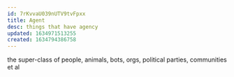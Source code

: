 ```yaml
---
id: 7rKvvaU039nUTV9tvFpxx
title: Agent
desc: things that have agency
updated: 1634971513255
created: 1634794386758
---
```


the super-class of people, animals, bots, orgs, political parties, communities et al

